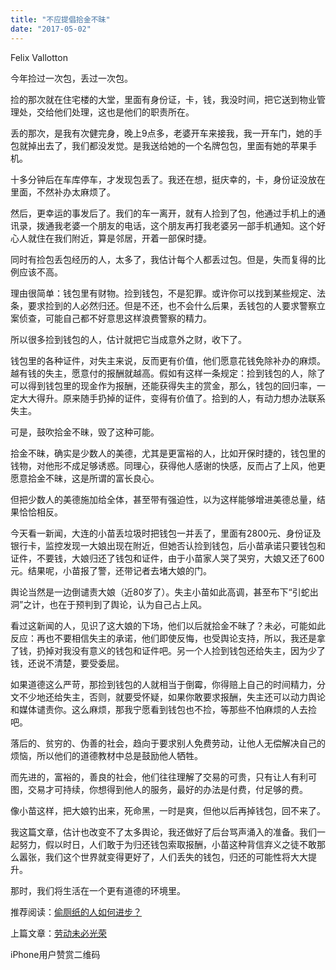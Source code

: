 ```yaml
---
title: "不应提倡拾金不昧"
date: "2017-05-02"
---
```


Felix Vallotton

今年捡过一次包，丢过一次包。  

捡的那次就在住宅楼的大堂，里面有身份证，卡，钱，我没时间，把它送到物业管理处，交给他们处理，这也是他们的职责所在。

丢的那次，是我有次健完身，晚上9点多，老婆开车来接我，我一开车门，她的手包就掉出去了，我们都没发觉。是我送给她的一个名牌包包，里面有她的苹果手机。

十多分钟后在车库停车，才发现包丢了。我还在想，挺庆幸的，卡，身份证没放在里面，不然补办太麻烦了。

然后，更幸运的事发后了。我们的车一离开，就有人捡到了包，他通过手机上的通讯录，拨通我老婆一个朋友的电话，这个朋友再打我老婆另一部手机通知。这个好心人就住在我们附近，算是邻居，开着一部保时捷。

同时有捡包丢包经历的人，太多了，我估计每个人都丢过包。但是，失而复得的比例应该不高。

理由很简单：钱包里有财物。捡到钱包，不是犯罪。或许你可以找到某些规定、法条，要求捡到的人必然归还。但是不还，也不会什么后果，丢钱包的人要求警察立案侦查，可能自己都不好意思这样浪费警察的精力。

所以很多捡到钱包的人，估计就把它当成意外之财，收下了。

钱包里的各种证件，对失主来说，反而更有价值，他们愿意花钱免除补办的麻烦。越有钱的失主，愿意付的报酬就越高。假如有这样一条规定：捡到钱包的人，除了可以得到钱包里的现金作为报酬，还能获得失主的赏金，那么，钱包的回归率，一定大大得升。原来随手扔掉的证件，变得有价值了。拾到的人，有动力想办法联系失主。

可是，鼓吹拾金不昧，毁了这种可能。

拾金不昧，确实是少数人的美德，尤其是更富裕的人，比如开保时捷的，钱包里的钱物，对他形不成足够诱惑。同理心，获得他人感谢的快感，反而占了上风，他更愿意拾金不昧，这是所谓的富长良心。

但把少数人的美德施加给全体，甚至带有强迫性，以为这样能够增进美德总量，结果恰恰相反。

今天看一新闻，大连的小苗丢垃圾时把钱包一并丢了，里面有2800元、身份证及银行卡，监控发现一大娘出现在附近，但她否认捡到钱包，后小苗承诺只要钱包和证件，不要钱，大娘归还了钱包和证件，由于小苗家人哭了哭穷，大娘又还了600元。结果呢，小苗报了警，还带记者去堵大娘的门。

舆论当然是一边倒谴责大娘（近80岁了）。失主小苗如此高调，甚至布下“引蛇出洞”之计，也在于预判到了舆论，认为自己占上风。  

看过这新闻的人，见识了这大娘的下场，他们以后就拾金不昧了？未必，可能如此反应：再也不要相信失主的承诺，他们即使反悔，也受舆论支持，所以，我还是拿了钱，扔掉对我没有意义的钱包和证件吧。另一个人捡到钱包还给失主，因为少了钱，还说不清楚，要受委屈。

如果道德这么严苛，那捡到钱包的人就相当于倒霉，你得赔上自己的时间精力，分文不少地还给失主，否则，就要受怀疑，如果你敢要求报酬，失主还可以动力舆论和媒体谴责你。这么麻烦，那我宁愿看到钱包也不捡，等那些不怕麻烦的人去捡吧。

落后的、贫穷的、伪善的社会，趋向于要求别人免费劳动，让他人无偿解决自己的烦恼，所以他们的道德教材中总是鼓励他人牺牲。

而先进的，富裕的，善良的社会，他们往往理解了交易的可贵，只有让人有利可图，交易才可持续，你想得到他人的服务，最好的办法是付费，付足够的费。

像小苗这样，把大娘钓出来，死命黑，一时是爽，但他以后再掉钱包，回不来了。

我这篇文章，估计也改变不了太多舆论，我还做好了后台骂声涌入的准备。我们一起努力，假以时日，人们敢于为归还钱包索取报酬，小苗这种背信弃义之徒不敢那么嚣张，我们这个世界就变得更好了，人们丢失的钱包，归还的可能性将大大提升。

那时，我们将生活在一个更有道德的环境里。

推荐阅读：[偷厕纸的人如何进步？](http://mp.weixin.qq.com/s?__biz=MjM5NDU0Mjk2MQ==&mid=2651622893&idx=1&sn=d0546ad4cc05435bb78e2902405bad83&chksm=bd7e09f38a0980e56bb1491da0dc4229971bae573d20fd55e9557db55d3c593213080a45808d&scene=21#wechat_redirect)

上篇文章：[劳动未必光荣](http://mp.weixin.qq.com/s?__biz=MjM5NDU0Mjk2MQ==&mid=2651623005&idx=1&sn=3cb1a04ffecc106e655813b1f3b12ca3&chksm=bd7e0a438a098355c45f07eb3cd72f5e6c03e85e7a522f7e94ac8e416cd5a369ad315c0225e0&scene=21#wechat_redirect)

iPhone用户赞赏二维码
